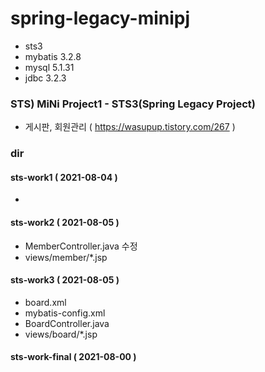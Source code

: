 # spring-legacy-minipj
- sts3
- mybatis 3.2.8
- mysql 5.1.31
- jdbc 3.2.3

### STS) MiNi Project1 - STS3(Spring Legacy Project)
- 게시판, 회원관리 ( https://wasupup.tistory.com/267 )

### dir
#### sts-work1 ( 2021-08-04 )
- 
#### sts-work2 ( 2021-08-05 )
- MemberController.java 수정
- views/member/*.jsp
#### sts-work3 ( 2021-08-05 )
- board.xml
- mybatis-config.xml
- BoardController.java
- views/board/*.jsp
#### sts-work-final ( 2021-08-00 )
